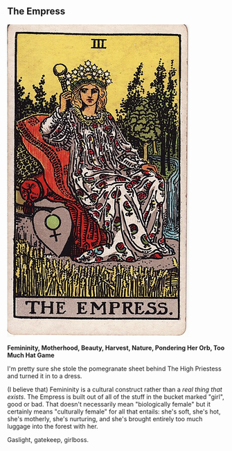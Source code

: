 ## The Empress

![empress](../../images/tarot/3-empress.jpg)

**Femininity, Motherhood, Beauty, Harvest, Nature, Pondering Her Orb, Too Much Hat Game**

I'm pretty sure she stole the pomegranate sheet behind The High Priestess and turned it
in to a dress.

(I believe that) Femininity is a cultural construct rather than a _real thing that exists_.
The Empress is built out of all of the stuff in the bucket marked "girl", good or bad.
That doesn't necessarily mean "biologically female" but it certainly means "culturally female" for all that entails: she's soft, she's hot, she's motherly, she's nurturing, and she's brought entirely too much luggage into the forest with her.

Gaslight, gatekeep, girlboss.

